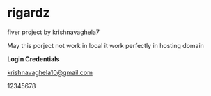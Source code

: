 # rigardz
 fiver project by krishnavaghela7
 
 May this porject not work in local it work perfectly in hosting domain


**Login Credentials**

krishnavaghela10@gmail.com

12345678





